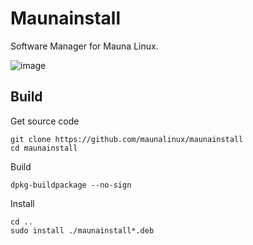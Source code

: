 # Maunainstall

Software Manager for Mauna Linux.

![image](https://user-images.githubusercontent.com/19881231/122644976-86767180-d120-11eb-9cf4-eed2813f749b.png)

## Build
Get source code
```
git clone https://github.com/maunalinux/maunainstall
cd maunainstall
```
Build
```
dpkg-buildpackage --no-sign
```
Install
```
cd ..
sudo install ./maunainstall*.deb
```

